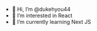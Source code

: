 - 👋 Hi, I’m @dukehyou44
- 👀 I’m interested in React
- 🌱 I’m currently learning Next JS

<!---
dukehyou44/dukehyou44 is a ✨ special ✨ repository because its `README.md` (this file) appears on your GitHub profile.
You can click the Preview link to take a look at your changes.
--->
